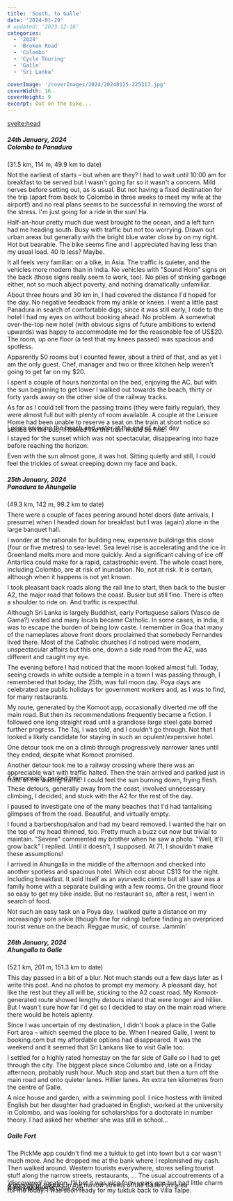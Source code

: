 ```yaml
---
title: 'South, to Galle'
date: '2024-01-29'
# updated: '2023-12-16'
categories:
  - '2024'
  - 'Broken Road'
  - 'Colombo'
  - 'Cycle Touring'
  - 'Galle'
  - 'Sri Lanka'

coverImage: '/coverImages/2024/20240125-225317.jpg'
coverWidth: 16
coverHeight: 9
excerpt: Out on the bike...
---
```


<script>
	import Callout from '$lib/components/Callout.svelte'
</script>

<svelte:head>

<title>2024 Sri Lanka</title>
</svelte:head>

<section class="card">
<h5>
  	24th January, 2024
  	<br /> Colombo to Panadura
  </h5>
  (31.5 km, 114 m, 49.9 km to date)

Not the earliest of starts &ndash; but when are they? I had to wait until 10:00 am for breakfast to be served but I wasn't going far so it wasn't a concern. Mild nerves before setting out, as is usual. But not having a fixed destination for the trip (apart from back to Colombo in three weeks to meet my wife at the airport!) and no real plans seems to be successful in removing the worst of the stress. I'm just going for a ride in the sun! Ha.

Half-an-hour pretty much due west brought to the ocean, and a left turn had me heading south. Busy with traffic but not too worrying. Drawn out urban areas but generally with the bright blue water close by on my right. Hot but bearable. The bike seems fine and I appreciated having less than my usual load. 40 lb less? Maybe.

It all feels very familiar: on a bike, in Asia. The traffic is quieter, and the vehicles more modern than in India. No vehicles with "Sound Horn" signs on the back (those signs really seem to work, too). No piles of stinking garbage either, not so much abject poverty, and nothing dramatically unfamiliar.

About three hours and 30 km in, I had covered the distance I'd hoped for the day. No negative feedback from my ankle or knees. I went a little past Panadura in search of comfortable digs; since it was still early, I rode to the hotel I had my eyes on without booking ahead. No problem. A somewhat over-the-top new hotel (with obvious signs of future ambitions to extend upwards) was happy to accommodate me for the reasonable fee of US$20. The room, up one floor (a test that my knees passed) was spacious and spotless.

Apparently 50 rooms but I counted fewer, about a third of that, and as yet I am the only guest. Chef, manager and two or three kitchen help weren't going to get far on my $20.

<p>I spent a couple of hours horizontal on the bed, enjoying the AC, but with the sun beginning to get lower I walked out towards the beach, thirty or forty yards away on the other side of the railway tracks.</p>
<enhanced:img
  src="../../../lib/images/2024/01/20240124-052023.jpg"
  alt="The beach between Panadura and Wadduwa"
/>
<enhanced:img
  src="../../../lib/images/2024/01/20240124-052106.jpg"
  alt="The beach between Panadura and Wadduwa"
/>

<p>As far as I could tell from the passing trains (they were fairly regular), they were almost full but with plenty of room available. A couple at the Leisure Home had been unable to reserve a seat on the train at short notice so settled on the bus; it looked like the train would be fine.</p>
<enhanced:img
  src="../../../lib/images/2024/01/20240124-052310.jpg"
  alt="The beach between Panadura and Wadduwa"
/>
<div class="caption">Locals enjoying the beach and water at the end of a hot day</div>

<p>I stayed for the sunset which was not spectacular, disappearing into haze before reaching the horizon.</p>
<enhanced:img
  src="../../../lib/images/2024/01/20240124-053252.jpg"
  alt="The beach between Panadura and Wadduwa"
/>
<enhanced:img
src="../../../lib/images/2024/01/20240124-053948.jpg"
alt="The beach between Panadura and Wadduwa"
/>

<p>Even with the sun almost gone, it was hot. Sitting quietly and still, I could feel the trickles of sweat creeping down my face and back.</p>
</section>

<section class="card">
<h5>
  	25th January, 2024
  	<br /> Panadura to Ahungalla
  </h5>
  (49.3 km, 142 m, 99.2 km to date)

There were a couple of faces peering around hotel doors (late arrivals, I presume) when I headed down for breakfast but I was (again) alone in the large banquet hall.

I wonder at the rationale for building new, expensive buildings this close (four or five metres) to sea-level. Sea level rise is accelerating and the ice in Greenland melts more and more quickly. And a significant calving of ice off Antartica could make for a rapid, catastrophic event. The whole coast here, including Colombo, are at risk of inundation. No, not at risk. It is certain, although when it happens is not yet known.

<p>I took pleasant back roads along the rail line to start, then back to the busier A2, the major road that follows the coast. Busier but still fine. There is often a shoulder to ride on. And traffic is respectful.</p>
<enhanced:img
  src="../../../lib/images/2024/01/20240124-225731.jpg"
  alt="Blue Catholic church"
/>

Although Sri Lanka is largely Buddhist, early Portuguese sailors (Vasco de Gama?) visited and many locals became Catholic. In some cases, in India, it was to escape the burden of being low caste. I remember in Goa that many of the nameplates above front doors proclaimed that somebody Fernandes lived there. Most of the Catholic churches I'd noticed were modern, unspectacular affairs but this one, down a side road from the A2, was different and caught my eye.

The evening before I had noticed that the moon looked almost full. Today, seeing crowds in white outside a temple in a town I was passing through, I remembered that today, the 25th, was full moon day. Poya days are celebrated are public holidays for government workers and, as I was to find, for many restaurants.

<p>My route, generated by the Komoot app, occasionally diverted me off the main road. But then its recommendations frequently became a fiction. I followed one long straight road until a grandiose large steel gate barred further progress. The Taj, I was told, and I couldn't go through. Not that I looked a likely candidate for staying in such an opulent/expensive hotel.</p>

One detour took me on a climb through progressively narrower lanes until they ended, despite what Komoot promised.

<p>Another detour took me to a railway crossing where there was an appreciable wait with traffic halted. Then the train arrived and parked just in front of the waiting traffic. I could feel the sun burning down, frying flesh.</p>
<enhanced:img
  src="../../../lib/images/2024/01/20240125-222208.jpg"
  alt="Roadside Buddhist temple"
/>
<div class="caption">A temporarily parked train</div>

These detours, generally away from the coast, involved unnecessary climbing, I decided, and stuck with the A2 for the rest of the day.

<p>I paused to investigate one of the many beaches that I'd had tantalising glimpses of from the road. Beautiful, and virtually empty.</p>
<enhanced:img
  src="../../../lib/images/2024/01/20240125-225317.jpg"
  alt="One of many beautiful beaches"
/>
<enhanced:img
  src="../../../lib/images/2024/01/20240125-225433.jpg"
  alt="One of many beautiful beaches"
/>

<p>I found a barbershop/salon and had my beard removed. I wanted the hair on the top of my head thinned, too. Pretty much a buzz cut now but trivial to maintain. "Severe" commented my brother when he saw a photo. "Well, it'll grow back" I replied. Until it doesn't, I supposed. At 71, I shouldn't make these assumptions!</p>
<enhanced:img
  src="../../../lib/images/2024/01/20240125-234959.jpg"
  alt="Another roadside Buddhist shrine"
/>

I arrived in Ahungalla in the middle of the afternoon and checked into another spotless and spacious hotel. Which cost about C$13 for the night. Including breakfast. It sold itself as an ayurvedic centre but all I saw was a family home with a separate building with a few rooms. On the ground floor so easy to get my bike inside. But no restaurant so, after a rest, I went in search of food.

Not such an easy task on a Poya day. I walked quite a distance on my increasingly sore ankle (though fine for riding) before finding an overpriced tourist venue on the beach. Reggae music, of course. Jammin'

</section>

<section class="card">
<h5>
  	26th January, 2024
  	<br /> Ahungalla to Galle
  </h5>
  (52.1 km, 201 m, 151.3 km to date)

<p>This day passed in a bit of a blur. Not much stands out a few days later as I write this post.
And no photos to prompt my memory. A pleasant day, hot like the rest but they all will be, sticking to the A2 coast road. My Komoot-generated route showed lengthy detours inland that were longer and hillier. But I wasn't sure how far I'd get so I decided to stay on the main road where there would be hotels aplenty.</p>

<p>Since I was uncertain of my destination, I didn't book a place in the Galle Fort area &ndash; which seemed the place to be. When I neared Galle, I went to booking.com but my affordable options had disappeared. It was the weekend and it seemed that Sri Lankans like to visit Galle too. </p>
 
 <p>I settled for a highly rated homestay on the far side of Galle so I had to get through the city. The biggest place since Columbo and, late on a Friday afternoon, probably rush hour. Much stop and start but then a turn off the main road and onto quieter lanes. Hillier lanes. An extra ten kilometres from the centre of Galle.</p>

 <p>A nice house and garden, with a swimming pool. I nice hostess with limited English but her daughter had graduated in English, worked at the university in Colombo, and was looking for scholarships for a doctorate in number theory. I had asked her whether she was still in school...</p>

</section>

<section class="card">
<h5>
  Galle Fort
</h5>
The PickMe app couldn't find me a tuktuk to get into town but a car wasn't much more. And he dropped me at the bank where I replenished my cash. Then walked around. Western tourists everywhere, stores selling tourist stuff along the narrow streets, restaurants, ... The usual accoutrements of a 'discovered' location. I'll bet it was nice forty years ago but had little charm for me today. I was soon ready for my tuktuk back to Villa Talpe.
<enhanced:img
  src="../../../lib/images/2024/01/20240127-005000.jpg"
  alt="Banyan tree"
/>
<div class="caption">A Banyan tree in Galle Fort</div>
<div class="w-90">
  <enhanced:img
    src="../../../lib/images/2024/01/20240127-005926.jpg"
    alt="Galle Lighthouse"
  />
  <div class="caption">Galle Lighthouse</div>
</div>
<enhanced:img
    src="../../../lib/images/2024/01/20240127-010852.jpg"
    alt="Galle Lighthouse"
/>
<enhanced:img
  src="../../../lib/images/2024/01/20240127-013806.jpg"
  alt="Tuktuk convoy"
/>
<div class="caption">A convoy of tuktuks in the narrow streets of the Galle Fort area</div>
<div class="w-90">
  <enhanced:img
    src="../../../lib/images/2024/01/20240127-014722.jpg"
    alt="A quiet street in Galle Fort"
  />
</div>
<enhanced:img
  src="../../../lib/images/2024/01/20240127-015242.jpg"
  alt="A Buddhist temple in Galle Fort"
/>
</section>

<style>
  .caption {
    margin-top: -1.5em;
  }
  p {
    margin: 0;
    margin-top: 0.5em;
  }
 
  picture + p {
    margin-top: -0.5em;
  }
 
</style>
